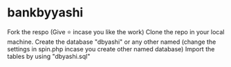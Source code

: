 # bankbyyashi
Fork the respo (Give ⭐ incase you like the work)
Clone the repo in your local machine.
Create the database "dbyashi" or any other named (change the settings in spin.php incase you create other named database)
Import the tables by using "dbyashi.sql"
